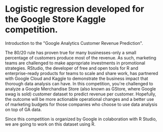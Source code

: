 # Logistic regression developed for the Google Store Kaggle competition.

Introduction to the "Google Analytics Customer Revenue Prediction".

The 80/20 rule has proven true for many businesses-only a small percentage of customers produce most of the revenue. As such, marketing teams are challenged to make appropriate investments in promotional strategies. 
RStudio, the developer of free and open tools for R and enterprise-ready products for teams to scale and share work, has partnered with Google Cloud and Kaggle to demonstrate the business impact that thorough data analysis can have.
In this competition, you're challenged to analyze a Google Merchandise Store (also known as GStore, where Google swag is sold) customer dataset to predict revenue per customer. Hopefully, the outcome will be more actionable operational changes and a better use of marketing budgets for those companies who choose to use data analysis on top of GA data.

Since this competition is organized by Google in colaboration with R Studio, we are going to work on this dataset using R.
